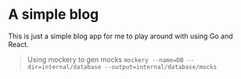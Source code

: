 # A simple blog 

This is just a simple blog app for me to play around with using Go and React.


> Using mockery to gen mocks `mockery --name=DB --dir=internal/database --output=internal/database/mocks`
